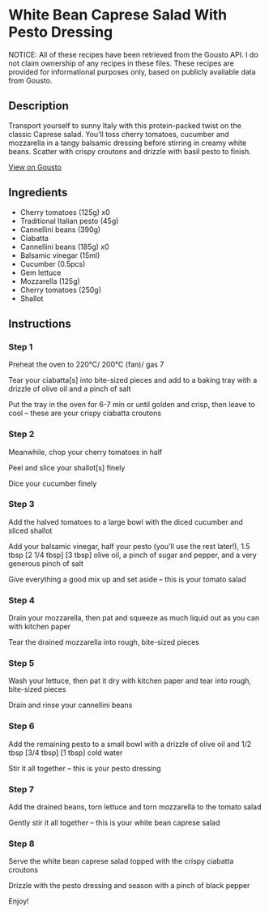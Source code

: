 # White Bean Caprese Salad With Pesto Dressing

NOTICE: All of these recipes have been retrieved from the Gousto API. I do not claim ownership of any recipes in these files. These recipes are provided for informational purposes only, based on publicly available data from Gousto.

## Description

Transport yourself to sunny Italy with this protein-packed twist on the classic Caprese salad. You’ll toss cherry tomatoes, cucumber and mozzarella in a tangy balsamic dressing before stirring in creamy white beans. Scatter with crispy croutons and drizzle with basil pesto to finish.


[View on Gousto](https://www.gousto.co.uk/recipes/cookbook/white-bean-caprese-salad-with-pesto-dressing)

## Ingredients

- Cherry tomatoes (125g) x0
- Traditional Italian pesto (45g)
- Cannellini beans (390g)
- Ciabatta
- Cannellini beans (185g) x0
- Balsamic vinegar (15ml)
- Cucumber (0.5pcs)
- Gem lettuce
- Mozzarella (125g)
- Cherry tomatoes (250g)
- Shallot

## Instructions


### Step 1

Preheat the oven to 220°C/ 200°C (fan)/ gas 7

Tear your ciabatta[s] into bite-sized pieces and add to a baking tray with a drizzle of olive oil and a pinch of salt

Put the tray in the oven for 6-7 min or until golden and crisp, then leave to cool – these are your crispy ciabatta croutons


### Step 2

Meanwhile, chop your cherry tomatoes in half

Peel and slice your shallot[s]<span class="text-danger"> </span>finely

Dice your cucumber finely


### Step 3

Add the halved tomatoes to a large bowl with the diced cucumber and sliced shallot

Add your balsamic vinegar, half your pesto (you'll use the rest later!), 1.5 tbsp <span class="text-purple">[2 1/4 tbsp]</span><span class="text-danger"> [3 tbsp]</span> olive oil, a pinch of sugar and pepper, and a very generous pinch of salt

Give everything a good mix up and set aside – this is your tomato salad


### Step 4

Drain your mozzarella, then pat and squeeze as much liquid out as you can with kitchen paper

Tear the drained mozzarella into rough, bite-sized pieces


### Step 5

Wash your lettuce, then pat it dry with kitchen paper and tear into rough, bite-sized pieces

Drain and rinse your cannellini beans


### Step 6

Add the remaining pesto to a small bowl with a drizzle of olive oil and 1/2 tbsp <span class="text-purple">[3/4 tbsp]</span> <span class="text-danger">[1 tbsp]</span> cold water

Stir it all together – this is your pesto dressing


### Step 7

Add the drained beans, torn lettuce and torn mozzarella to the tomato salad

Gently stir it all together – this is your white bean caprese salad

### Step 8

Serve the white bean caprese salad topped with the crispy ciabatta croutons

Drizzle with the pesto dressing and season with a pinch of black pepper

Enjoy!

